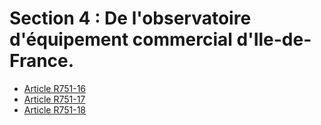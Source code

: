 # Section 4 : De l'observatoire d'équipement commercial d'Ile-de-France.

- [Article R751-16](article-r751-16.md)
- [Article R751-17](article-r751-17.md)
- [Article R751-18](article-r751-18.md)
